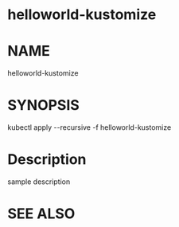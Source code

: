 helloworld-kustomize
==================================================

# NAME

  helloworld-kustomize

# SYNOPSIS

  kubectl apply --recursive -f helloworld-kustomize

# Description

sample description

# SEE ALSO

